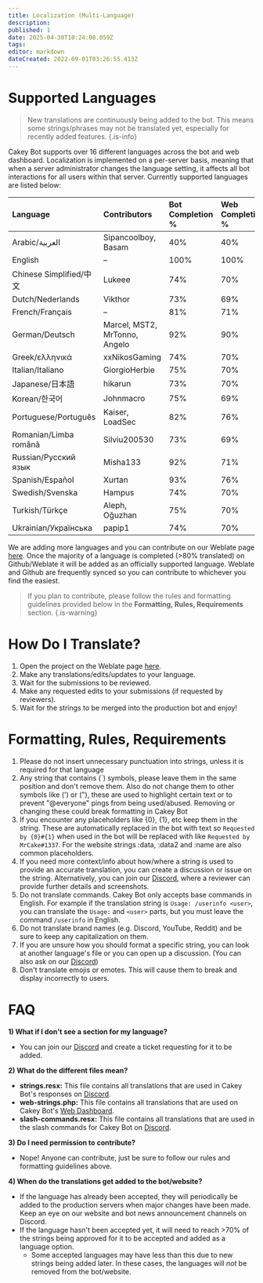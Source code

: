 ```yaml
---
title: Localization (Multi-Language)
description: 
published: 1
date: 2025-04-30T10:24:08.059Z
tags: 
editor: markdown
dateCreated: 2022-09-01T03:26:55.413Z
---
```


# Supported Languages

> New translations are continuously being added to the bot. This means some strings/phrases may not be translated yet, especially for recently added features.
{.is-info}

Cakey Bot supports over 16 different languages across the bot  and web dashboard. Localization is implemented on a per-server basis, meaning that when a server administrator changes the language setting, it affects all bot interactions for all users within that server. Currently supported languages are listed below:

| Language            | Contributors                          | Bot Completion % | Web Completion % |
| :------------------| :------------------------------------- | :--------------- | :---------------- |
| Arabic/العربية      | Sipancoolboy, Basam                     | 40%              | 40%               |
| English            | –                                     | 100%             | 100%              |
| Chinese Simplified/中文 | Lukeee                            | 74%              | 70%               |
| Dutch/Nederlands   | Vikthor                               | 73%              | 69%               |
| French/Français    | –                                     | 81%              | 71%               |
| German/Deutsch     | Marcel, MST2, MrTonno, Angelo         | 92%              | 90%               |
| Greek/ελληνικά      | xxNikosGaming                        | 74%              | 70%               |
| Italian/Italiano   | GiorgioHerbie                         | 75%              | 70%               |
| Japanese/日本語       | hikarun                             | 73%              | 70%               |
| Korean/한국어        | Johnmacro                            | 75%              | 69%               |
| Portuguese/Português | Kaiser, LoadSec                     | 82%              | 76%               |
| Romanian/Limba română | Silviu200530                       | 73%              | 69%               |
| Russian/Русский язык | Misha133                            | 92%              | 71%               |
| Spanish/Español    | Xurtan                                | 93%              | 76%               |
| Swedish/Svenska    | Hampus                                | 74%              | 70%               |
| Turkish/Türkçe     | Aleph, Oğuzhan                        | 75%              | 70%               |
| Ukrainian/Українська | papip1                              | 74%              | 70%               |

We are adding more languages and you can contribute on our Weblate page [here](https://translate.cakey.bot/). Once the majority of a language is completed (>80% translated) on Github/Weblate it will be added as an officially supported language. Weblate and Github are frequently synced so you can contribute to whichever you find the easiest.

> If you plan to contribute, please follow the rules and formatting guidelines provided below in the **Formatting, Rules, Requirements** section.
{.is-warning}

# How Do I Translate?

1. Open the project on the Weblate page [here](https://translate.cakey.bot/).
2. Make any translations/edits/updates to your language.
3. Wait for the submissions to be reviewed.
4. Make any requested edits to your submissions (if requested by reviewers).
5. Wait for the strings to be merged into the production bot and enjoy!

# Formatting, Rules, Requirements

1. Please do not insert unnecessary punctuation into strings, unless it is
   required for that language
2. Any string that contains (`) symbols, please leave them in the same position
   and don't remove them. Also do not change them to other symbols like (') or ("),
   these are used to highlight certain text or to prevent "@everyone" pings from
   being used/abused. Removing or changing these could break formatting in Cakey
   Bot
3. If you encounter any placeholders like {0}, {1}, etc keep them in the
   string. These are automatically replaced in the bot with text so
   `Requested by {0}#{1}` when used in the bot will be replaced with like
   `Requested by MrCake#1337`. For the website strings :data, :data2 and :name are 
   also common placeholders.
4. If you need more context/info about how/where a string is used to provide an
   accurate translation, you can create a discussion or issue on the string. 
   Alternatively, you can join our [Discord](https://cakey.bot/discord), where a reviewer can
   provide further details and screenshots.
5. Do not translate commands. Cakey Bot only accepts base commands in English.
   For example if the translation string is `Usage: /userinfo <user>`, you can
   translate the `Usage:` and `<user>` parts, but you must leave the command
   `/userinfo` in English.
6. Do not translate brand names (e.g. Discord, YouTube, Reddit) and be sure to keep any
   capitalization on them.
7. If you are unsure how you should format a specific string, you can look at
   another language's file or you can open up a discussion. (You can also ask on
   our [Discord](https://cakey.bot/discord))
8. Don't translate emojis or emotes. This will cause them to break and display incorrectly to users.

# FAQ

**1) What if I don't see a section for my language?**

- You can join our [Discord](https://cakey.bot/discord) and create a ticket requesting for it to be added.

**2) What do the different files mean?**

- **strings.resx:** This file contains all translations that are used in Cakey Bot's responses on [Discord](https://discord.gg/Y3VdQAD).
- **web-strings.php:** This file contains all translations that are used on Cakey Bot's [Web Dashboard](https://cakey.bot/dashboard/public).
- **slash-commands.resx:** This file contains all translations that are used in the slash commands for Cakey Bot on [Discord](https://discord.gg/Y3VdQAD).

**3) Do I need permission to contribute?**

- Nope! Anyone can contribute, just be sure to follow our rules and formatting guidelines above.

**4) When do the translations get added to the bot/website?**

- If the language has already been accepted, they will periodically be added to the production servers when major changes have been made. Keep an eye on our website and bot news announcement channels on Discord.
- If the language hasn't been accepted yet, it will need to reach >70% of the strings being approved for it to be accepted and added as a language option.
  - Some accepted languages may have less than this due to new strings being added later. In these cases, the languages will _not_ be removed from the bot/website.